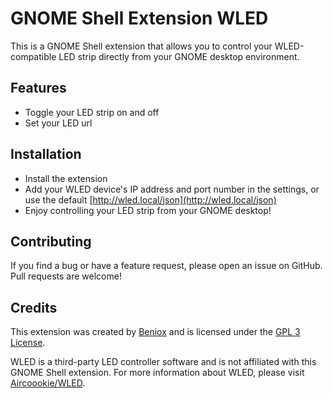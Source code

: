 # GNOME Shell Extension WLED

This is a GNOME Shell extension that allows you to control your WLED-compatible LED strip directly from your GNOME
desktop environment.

## Features

- Toggle your LED strip on and off
- Set your LED url

## Installation

- Install the extension
- Add your WLED device's IP address and port number in the settings, or use the default [http://wled.local/json](http://wled.local/json)
- Enjoy controlling your LED strip from your GNOME desktop!

## Contributing

If you find a bug or have a feature request, please open an issue on GitHub. Pull requests are welcome!

## Credits

This extension was created by [Beniox](https://github.com/Beniox) and is licensed under the [GPL 3 License](LICENSE).

WLED is a third-party LED controller software and is not affiliated with this GNOME Shell extension. For more
information about WLED, please visit [Aircoookie/WLED](https://github.com/Aircoookie/WLED).